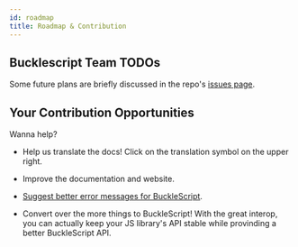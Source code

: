 ```yaml
---
id: roadmap
title: Roadmap & Contribution
---
```


## Bucklescript Team TODOs

Some future plans are briefly discussed in the repo's [issues page](https://github.com/bucklescript/bucklescript/issues).

## Your Contribution Opportunities

Wanna help?

- Help us translate the docs! Click on the translation symbol on the upper right.

- Improve the documentation and website.

- [Suggest better error messages for BuckleScript](https://github.com/reasonml-community/error-message-improvement/issues).

- Convert over the more things to BuckleScript! With the great interop, you can actually keep your JS library's API stable while provinding a better BuckleScript API.
